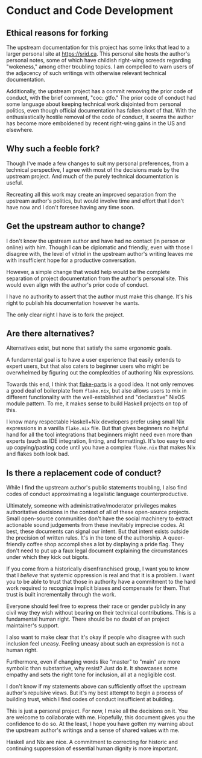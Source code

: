 # Conduct and Code Development

## Ethical reasons for forking

The upstream documentation for this project has some links that lead to a larger
personal site at https://srid.ca.  This personal site hosts the author's
personal notes, some of which have childish right-wing screeds regarding
"wokeness," among other troubling topics.  I am compelled to warn users of the
adjacency of such writings with otherwise relevant technical documentation.

Additionally, the upstream project has a commit removing the prior code of
conduct, with the brief comment, "coc: gtfo." The prior code of conduct had some
language about keeping technical work disjointed from personal politics, even
though official documentation has fallen short of that.  With the
enthusiastically hostile removal of the code of conduct, it seems the author has
become more emboldened by recent right-wing gains in the US and elsewhere.

## Why such a feeble fork?

Though I've made a few changes to suit my personal preferences, from a technical
perspective, I agree with most of the decisions made by the upstream project.
And much of the purely technical documentation is useful.

Recreating all this work may create an improved separation from the upstream
author's politics, but would involve time and effort that I don't have now and I
don't foresee having any time soon.

## Get the upstream author to change?

I don't know the upstream author and have had no contact (in person or online)
with him.  Though I can be diplomatic and friendly, even with those I disagree
with, the level of vitriol in the upstream author's writing leaves me with
insufficient hope for a productive conversation.

However, a simple change that would help would be the complete separation of
project documentation from the author's personal site.  This would even align
with the author's prior code of conduct.

I have no authority to assert that the author must make this change.  It's his
right to publish his documentation however he wants.

The only clear right I have is to fork the project.

## Are there alternatives?

Alternatives exist, but none that satisfy the same ergonomic goals.

A fundamental goal is to have a user experience that easily extends to expert
users, but that also caters to beginner users who might be overwhelmed by
figuring out the complexities of authoring Nix expressions.

Towards this end, I think that [flake-parts](https://flake.parts) is a good
idea.  It not only removes a good deal of boilerplate from `flake.nix`, but also
allows users to mix in different functionality with the well-established and
"declarative" NixOS module pattern.  To me, it makes sense to build Haskell
projects on top of this.

I know many respectable Haskell+Nix developers prefer using small Nix
expressions in a vanilla `flake.nix` file.  But that gives beginners no helpful
hand for all the tool integrations that beginners might need even more than
experts (such as IDE integration, linting, and formatting).  It's too easy to
end up copying/pasting code until you have a complex `flake.nix` that makes Nix
and flakes both look bad.

## Is there a replacement code of conduct?

While I find the upstream author's public statements troubling, I also find
codes of conduct approximating a legalistic language counterproductive.

Ultimately, someone with administrative/moderator privileges makes authoritative
decisions in the context of all of these open-source projects.  Small
open-source communities don't have the social machinery to extract actionable
sound judgements from these inevitably imprecise codes. At best, these documents
can signal our intent.  But that intent exists outside the precision of written
rules.  It's in the tone of the authorship.  A queer-friendly coffee shop
accomplishes a lot by displaying a pride flag.  They don't need to put up a faux
legal document explaining the circumstances under which they kick out bigots.

If you come from a historically disenfranchised group, I want you to know that I
*believe* that systemic oppression is real and that it is a problem. I want you
to be able to trust that those in authority have a commitment to the hard work
required to recognize implicit biases and compensate for them.  That trust is
built incrementally through the work.

Everyone should feel free to express their race or gender publicly in any civil
way they wish without bearing on their technical contributions.  This is a
fundamental human right.  There should be no doubt of an project maintainer's
support.

I also want to make clear that it's okay if people who disagree with such
inclusion feel uneasy.  Feeling uneasy about such an expression is not a human
right.

Furthermore, even if changing words like "master" to "main" are more symbolic
than substantive, why resist?  Just do it.  It showcases some empathy and sets
the right tone for inclusion, all at a negligible cost.

I don't know if my statements above can sufficiently offset the upstream
author's repulsive views.  But it's my best attempt to begin a process of
building trust, which I find codes of conduct insufficient at building.

This is just a personal project.  For now, I make all the decisions on it.  You
are welcome to collaborate with me.  Hopefully, this document gives you the
confidence to do so.  At the least, I hope you have gotten my warning about the
upstream author's writings and a sense of shared values with me.

Haskell and Nix are nice.  A commitment to correcting for historic and
continuing suppression of essential human dignity is more important.

